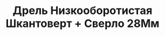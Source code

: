 ---
id: '10'
title: Дрель Низкооборотистая Шкантоверт + Сверло 28Мм
description: Залог 2000 рублей
price: '350'
order: 10
default_thumbnail_image: image/IMG_20210204_145040.jpg
default_original_image: image/IMG_20210204_145040_sm.jpg
category: content/category/01electro.md
featured: true
layout: product
---